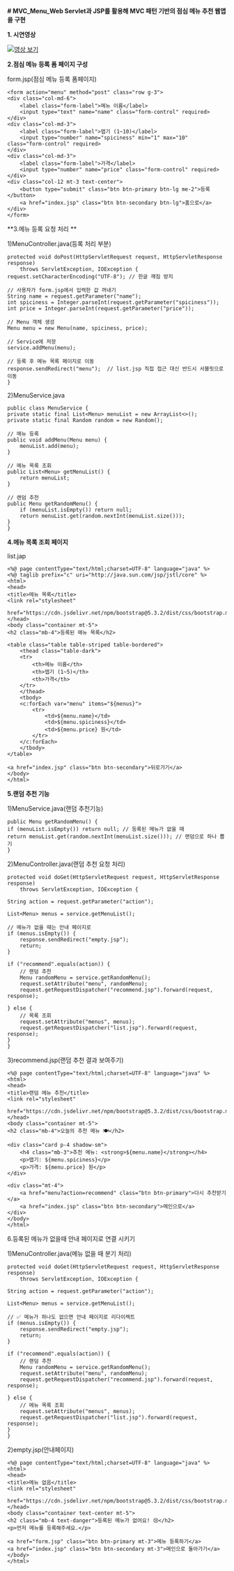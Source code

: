 **# MVC_Menu_Web
Servlet과 JSP를 활용해 MVC 패턴 기반의 점심 메뉴 추천 웹앱을 구현**

**1. 시연영상**
   
   
   [![영상 보기](https://img.youtube.com/vi/oZkq03Pzh6c/0.jpg)](https://youtu.be/oZkq03Pzh6c)

**2.점심 메뉴 등록 폼 페이지 구성**

form.jsp(점심 메뉴 등록 폼페이지)

    <form action="menu" method="post" class="row g-3">
    <div class="col-md-6">
        <label class="form-label">메뉴 이름</label>
        <input type="text" name="name" class="form-control" required>
    </div>
    <div class="col-md-3">
        <label class="form-label">맵기 (1~10)</label>
        <input type="number" name="spiciness" min="1" max="10" class="form-control" required>
    </div>
    <div class="col-md-3">
        <label class="form-label">가격</label>
        <input type="number" name="price" class="form-control" required>
    </div>
    <div class="col-12 mt-3 text-center">
        <button type="submit" class="btn btn-primary btn-lg me-2">등록</button>
        <a href="index.jsp" class="btn btn-secondary btn-lg">홈으로</a>
    </div>
    </form>

**3.메뉴 등록 요청 처리 **

1)MenuController.java(등록 처리 부분)
                  
    protected void doPost(HttpServletRequest request, HttpServletResponse response)
        throws ServletException, IOException {
    request.setCharacterEncoding("UTF-8"); // 한글 깨짐 방지

    // 사용자가 form.jsp에서 입력한 값 꺼내기
    String name = request.getParameter("name");
    int spiciness = Integer.parseInt(request.getParameter("spiciness"));
    int price = Integer.parseInt(request.getParameter("price"));

    // Menu 객체 생성
    Menu menu = new Menu(name, spiciness, price);

    // Service에 저장
    service.addMenu(menu);

    // 등록 후 메뉴 목록 페이지로 이동
    response.sendRedirect("menu");  // list.jsp 직접 접근 대신 반드시 서블릿으로 이동
    }


2)MenuService.java

    public class MenuService {
    private static final List<Menu> menuList = new ArrayList<>();
    private static final Random random = new Random();

    // 메뉴 등록
    public void addMenu(Menu menu) {
        menuList.add(menu);
    }

    // 메뉴 목록 조회
    public List<Menu> getMenuList() {
        return menuList;
    }

    // 랜덤 추천
    public Menu getRandomMenu() {
        if (menuList.isEmpty()) return null;
        return menuList.get(random.nextInt(menuList.size()));
    }
    }

**4.메뉴 목록 조회 페이지**

list.jap

    <%@ page contentType="text/html;charset=UTF-8" language="java" %>
    <%@ taglib prefix="c" uri="http://java.sun.com/jsp/jstl/core" %>
    <html>
    <head>
    <title>메뉴 목록</title>
    <link rel="stylesheet"
          href="https://cdn.jsdelivr.net/npm/bootstrap@5.3.2/dist/css/bootstrap.min.css">
    </head>
    <body class="container mt-5">
    <h2 class="mb-4">등록된 메뉴 목록</h2>

    <table class="table table-striped table-bordered">
        <thead class="table-dark">
        <tr>
            <th>메뉴 이름</th>
            <th>맵기 (1~5)</th>
            <th>가격</th>
        </tr>
        </thead>
        <tbody>
        <c:forEach var="menu" items="${menus}">
            <tr>
                <td>${menu.name}</td>
                <td>${menu.spiciness}</td>
                <td>${menu.price} 원</td>
            </tr>
        </c:forEach>
        </tbody>
    </table>

    <a href="index.jsp" class="btn btn-secondary">뒤로가기</a>
    </body>
    </html>

**5.랜덤 추천 기능**


1)MenuService.java(랜덤 추천기능)
      
    public Menu getRandomMenu() {
    if (menuList.isEmpty()) return null; // 등록된 메뉴가 없을 때
    return menuList.get(random.nextInt(menuList.size())); // 랜덤으로 하나 뽑기
    }

2)MenuController.java(랜덤 추천 요청 처리)


    protected void doGet(HttpServletRequest request, HttpServletResponse response)
        throws ServletException, IOException {

    String action = request.getParameter("action");

    List<Menu> menus = service.getMenuList();

    // 메뉴가 없을 때는 안내 페이지로
    if (menus.isEmpty()) {
        response.sendRedirect("empty.jsp");
        return;
    }

    if ("recommend".equals(action)) {
        // 랜덤 추천
        Menu randomMenu = service.getRandomMenu();
        request.setAttribute("menu", randomMenu);
        request.getRequestDispatcher("recommend.jsp").forward(request, response);

    } else {
        // 목록 조회
        request.setAttribute("menus", menus);
        request.getRequestDispatcher("list.jsp").forward(request, response);
    }
    }


3)recommend.jsp(랜덤 추천 결과 보여주기)

    <%@ page contentType="text/html;charset=UTF-8" language="java" %> 
    <html>
    <head>
    <title>랜덤 메뉴 추천</title>
    <link rel="stylesheet"
          href="https://cdn.jsdelivr.net/npm/bootstrap@5.3.2/dist/css/bootstrap.min.css">
    </head>
    <body class="container mt-5">
    <h2 class="mb-4">오늘의 추천 메뉴 🍽️</h2>

    <div class="card p-4 shadow-sm">
        <h4 class="mb-3">추천 메뉴: <strong>${menu.name}</strong></h4>
        <p>맵기: ${menu.spiciness}</p>
        <p>가격: ${menu.price} 원</p>
    </div>

    <div class="mt-4">
        <a href="menu?action=recommend" class="btn btn-primary">다시 추천받기</a>
        <a href="index.jsp" class="btn btn-secondary">메인으로</a>
    </div>
    </body>
    </html>


6.등록된 메뉴가 없을때 안내 페이지로 연결 시키기

1)MenuController.java(메뉴 없을 때 분기 처리)

    protected void doGet(HttpServletRequest request, HttpServletResponse response)
        throws ServletException, IOException {

    String action = request.getParameter("action");

    List<Menu> menus = service.getMenuList();

    // ✅ 메뉴가 하나도 없으면 안내 페이지로 리다이렉트
    if (menus.isEmpty()) {
        response.sendRedirect("empty.jsp");
        return;
    }

    if ("recommend".equals(action)) {
        // 랜덤 추천
        Menu randomMenu = service.getRandomMenu();
        request.setAttribute("menu", randomMenu);
        request.getRequestDispatcher("recommend.jsp").forward(request, response);

    } else {
        // 메뉴 목록 조회
        request.setAttribute("menus", menus);
        request.getRequestDispatcher("list.jsp").forward(request, response);
    }
    }

2)empty.jsp(안내페이지)

    <%@ page contentType="text/html;charset=UTF-8" language="java" %>
    <html>
    <head>
    <title>메뉴 없음</title>
    <link rel="stylesheet"
          href="https://cdn.jsdelivr.net/npm/bootstrap@5.3.2/dist/css/bootstrap.min.css">
    </head>
    <body class="container text-center mt-5">
    <h2 class="mb-4 text-danger">등록된 메뉴가 없어요! 😢</h2>
    <p>먼저 메뉴를 등록해주세요.</p>

    <a href="form.jsp" class="btn btn-primary mt-3">메뉴 등록하기</a>
    <a href="index.jsp" class="btn btn-secondary mt-3">메인으로 돌아가기</a>
    </body>
    </html>


